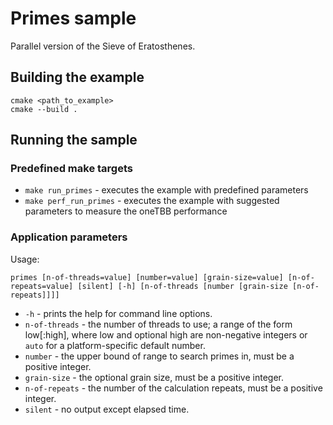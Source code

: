 # Primes sample

Parallel version of the Sieve of Eratosthenes.

## Building the example

```
cmake <path_to_example>
cmake --build .
```

## Running the sample

### Predefined make targets

* `make run_primes` - executes the example with predefined parameters
* `make perf_run_primes` - executes the example with suggested parameters to measure the oneTBB performance

### Application parameters

Usage:

```
primes [n-of-threads=value] [number=value] [grain-size=value] [n-of-repeats=value] [silent] [-h] [n-of-threads [number [grain-size [n-of-repeats]]]]
```

* `-h` - prints the help for command line options.
* `n-of-threads` - the number of threads to use; a range of the form low\[:high\], where low and optional high are
  non-negative integers or `auto` for a platform-specific default number.
* `number` - the upper bound of range to search primes in, must be a positive integer.
* `grain-size` - the optional grain size, must be a positive integer.
* `n-of-repeats` - the number of the calculation repeats, must be a positive integer.
* `silent` - no output except elapsed time.
